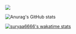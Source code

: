![](https://komarev.com/ghpvc/?username=suryaa6666&color=red)

![Anurag's GitHub stats](https://github-readme-stats.vercel.app/api?username=suryaa6666&show_icons=true&theme=dracula&border_radius=5)

[![suryaa6666's wakatime stats](https://github-readme-stats.vercel.app/api/wakatime?username=suryaa6666&theme=dracula)](https://github.com/anuraghazra/github-readme-stats)
